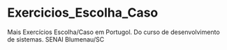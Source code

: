 # Exercicios_Escolha_Caso
Mais Exercícios Escolha/Caso em Portugol. Do curso de desenvolvimento de sistemas. SENAI Blumenau/SC  

